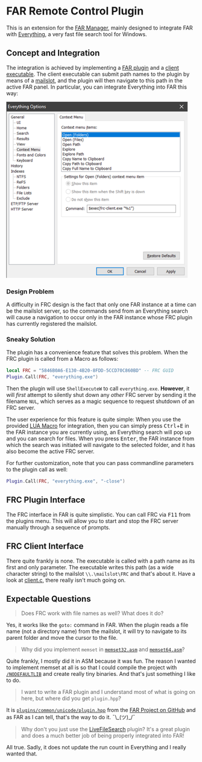 # FAR Remote Control Plugin

This is an extension for the [FAR Manager][FAR], mainly designed to integrate FAR with [Everything], a very fast file search tool for Windows. 

## Concept and Integration

The integration is achieved by implementing a [FAR plugin](plugin/plugin.c) and a [client executable](client/client.c). The client executable can submit path names to the plugin by means of a [mailslot], and the plugin will then navigate to this path in the active FAR panel. In particular, you can integrate Everything into FAR this way:

![Everything Options for Integration with FRC](integration.png)

### Design Problem 
A difficulty in FRC design is the fact that only one FAR instance at a time can be the mailslot server, so the commands send from an Everything search will cause a navigation to occur only in the FAR instance whose FRC plugin has currently registered the mailslot.

### Sneaky Solution
The plugin has a convenience feature that solves this problem. When the FRC plugin is called from a Macro as follows:

```lua
local FRC = "5846B0A6-E130-4B20-8FDD-5CCD70C860BD" -- FRC GUID
Plugin.Call(FRC, "everything.exe")
```

Then the plugin will use `ShellExecuteW` to call `everything.exe`. **However**, it will *first* attempt to silently shut down any *other* FRC server by sending it the filename `NUL`, which serves as a magic sequence to request shutdown of an FRC server.

The user experience for this feature is quite simple: When you use the provided [LUA Macro](plugin/everything-integration.lua) for integration, then you can simply press <kbd>Ctrl</kbd>+<kbd>E</kbd> in the FAR instance you are currently using, an Everything search will pop up and you can search for files. When you press <kbd>Enter</kbd>, the FAR instance from which the search was initiated will navigate to the selected folder, and it has also become the active FRC server.

For further customization, note that you can pass commandline parameters to the plugin call as well:

```lua
Plugin.Call(FRC, "everything.exe", "-close") 
```

## FRC Plugin Interface 

The FRC interface in FAR is quite simplistic. You can call FRC via <kbd>F11</kbd> from the plugins menu. This will allow you to start and stop the FRC server manually through a sequence of prompts.

## FRC Client Interface

There quite frankly is none. The executable is called with a path name as its first and only parameter. The executable writes this path (as a wide character string) to the mailslot `\\.\mailslot\FRC` and that's about it. Have a look at [client.c](client/client.c), there really isn't much going on.

## Expectable Questions

> Does FRC work with file names as well? What does it do?

Yes, it works like the `goto:` command in FAR. When the plugin reads a file name (not a directory name) from the mailslot, it will try to navigate to its parent folder and move the cursor to the file.

> Why did you implement `memset` in [`memset32.asm`](plugin/memset32.asm) and [`memset64.asm`](plugin/memset64.asm)?

Quite frankly, I mostly did it in ASM because it was fun. The reason I wanted to implement memset at all is so that I could compile the project with [`/NODEFAULTLIB`][NODEFAULTLIB] and create really tiny binaries. And that's just something I like to do.

> I want to write a FAR plugin and I understand most of what is going on here, but where did you get `plugin.hpp`?

It is [`plugins/common/unicode/plugin.hpp`][plugin.hpp] from the [FAR Project on GitHub][GitHubFAR] and as FAR as I can tell, that's the way to do it. ¯\\\_(ツ)_/¯

> Why don't you just use the [LiveFileSearch] plugin? It's a great plugin and does a much better job of being properly integrated into FAR!

All true. Sadly, it does not update the run count in Everything and I really wanted that. 




[mailslot]: https://en.wikipedia.org/wiki/MailSlot
[Everything]: https://voidtools.com/
[FAR]: https://www.farmanager.com/
[LiveFileSearch]: https://plugring.farmanager.com/plugin.php?l=ru&pid=931
[GitHubFAR]: https://github.com/FarGroup/FarManager
[plugin.hpp]: https://github.com/FarGroup/FarManager/blob/master/plugins/common/unicode/plugin.hpp
[NODEFAULTLIB]: https://docs.microsoft.com/en-us/cpp/build/reference/nodefaultlib-ignore-libraries